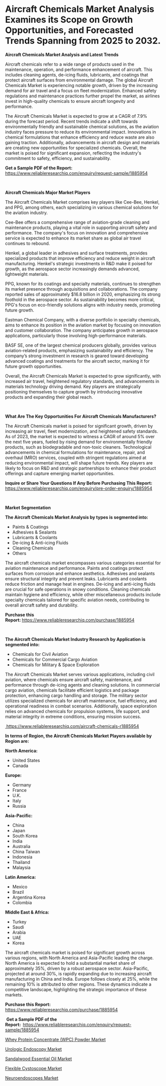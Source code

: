 <p><h1>Aircraft Chemicals Market Analysis Examines its Scope on Growth Opportunities, and Forecasted Trends Spanning from 2025 to 2032.</h1></p><p><strong>Aircraft Chemicals Market Analysis and Latest Trends</strong></p>
<p><p>Aircraft chemicals refer to a wide range of products used in the maintenance, operation, and performance enhancement of aircraft. This includes cleaning agents, de-icing fluids, lubricants, and coatings that protect aircraft surfaces from environmental damage. The global Aircraft Chemicals Market is experiencing notable growth, driven by the increasing demand for air travel and a focus on fleet modernization. Enhanced safety regulations and maintenance practices further propel the market, as airlines invest in high-quality chemicals to ensure aircraft longevity and performance.</p><p>The Aircraft Chemicals Market is expected to grow at a CAGR of 7.9% during the forecast period. Recent trends indicate a shift towards environmentally friendly and sustainable chemical solutions, as the aviation industry faces pressure to reduce its environmental impact. Innovations in chemical formulations that enhance efficiency and reduce waste are also gaining traction. Additionally, advancements in aircraft design and materials are creating new opportunities for specialized chemicals. Overall, the market is poised for significant expansion, reflecting the industry's commitment to safety, efficiency, and sustainability.</p></p>
<p><strong>Get a Sample PDF of the Report:&nbsp;</strong> <a href="https://www.reliableresearchiq.com/enquiry/request-sample/1885954?utm_campaign=2243&utm_medium=2&utm_source=Github&utm_content=ia&utm_term=31012025&utm_id=aircraft-chemicals">https://www.reliableresearchiq.com/enquiry/request-sample/1885954</a></p>
<p>&nbsp;</p>
<p><strong>Aircraft Chemicals Major Market Players</strong></p>
<p><p>The Aircraft Chemicals Market comprises key players like Cee-Bee, Henkel, and PPG, among others, each specializing in various chemical solutions for the aviation industry. </p><p>Cee-Bee offers a comprehensive range of aviation-grade cleaning and maintenance products, playing a vital role in supporting aircraft safety and performance. The company's focus on innovation and comprehensive service is expected to enhance its market share as global air travel continues to rebound.</p><p>Henkel, a global leader in adhesives and surface treatments, provides specialized products that improve efficiency and reduce weight in aircraft manufacturing. Henkel's strategic investments in R&D make it poised for growth, as the aerospace sector increasingly demands advanced, lightweight materials.</p><p>PPG, known for its coatings and specialty materials, continues to strengthen its market presence through acquisitions and collaborations. The company reported sales of approximately $16.8 billion in 2020, emphasizing its strong foothold in the aerospace sector. As sustainability becomes more critical, PPG's focus on eco-friendly solutions aligns with industry needs, promoting future growth.</p><p>Eastman Chemical Company, with a diverse portfolio in specialty chemicals, aims to enhance its position in the aviation market by focusing on innovation and customer collaboration. The company anticipates growth in aerospace applications, particularly those involving high-performance materials.</p><p>BASF SE, one of the largest chemical producers globally, provides various aviation-related products, emphasizing sustainability and efficiency. The company’s strong investment in research is geared toward developing advanced coatings and treatments for the aircraft sector, marking it for future growth opportunities.</p><p>Overall, the Aircraft Chemicals Market is expected to grow significantly, with increased air travel, heightened regulatory standards, and advancements in materials technology driving demand. Key players are strategically positioning themselves to capture growth by introducing innovative products and expanding their global reach.</p></p>
<p>&nbsp;</p>
<p><strong>What Are The Key Opportunities For Aircraft Chemicals Manufacturers?</strong></p>
<p><p>The Aircraft Chemicals market is poised for significant growth, driven by increasing air travel, fleet modernization, and heightened safety standards. As of 2023, the market is expected to witness a CAGR of around 5% over the next five years, fueled by rising demand for environmentally friendly products, such as biodegradable and non-toxic cleaners. Technological advancements in chemical formulations for maintenance, repair, and overhaul (MRO) services, coupled with stringent regulations aimed at reducing environmental impact, will shape future trends. Key players are likely to focus on R&D and strategic partnerships to enhance their product offerings and capture emerging market opportunities.</p></p>
<p><strong>Inquire or Share Your Questions If Any Before Purchasing This Report:</strong> <a href="https://www.reliableresearchiq.com/enquiry/pre-order-enquiry/1885954?utm_campaign=2243&utm_medium=2&utm_source=Github&utm_content=ia&utm_term=31012025&utm_id=aircraft-chemicals">https://www.reliableresearchiq.com/enquiry/pre-order-enquiry/1885954</a></p>
<p>&nbsp;</p>
<p><strong>Market Segmentation</strong></p>
<p><strong>The Aircraft Chemicals Market Analysis by types is segmented into:</strong></p>
<p><ul><li>Paints & Coatings</li><li>Adhesives & Sealants</li><li>Lubricants & Coolants</li><li>De-icing & Anti-icing Fluids</li><li>Cleaning Chemicals</li><li>Others</li></ul></p>
<p><p>The aircraft chemicals market encompasses various categories essential for aviation maintenance and performance. Paints and coatings protect surfaces from corrosion and enhance aesthetics. Adhesives and sealants ensure structural integrity and prevent leaks. Lubricants and coolants reduce friction and manage heat in engines. De-icing and anti-icing fluids are crucial for safe operations in snowy conditions. Cleaning chemicals maintain hygiene and efficiency, while other miscellaneous products include specialty chemicals tailored for specific aviation needs, contributing to overall aircraft safety and durability.</p></p>
<p><strong>Purchase this Report:&nbsp;</strong><a href="https://www.reliableresearchiq.com/purchase/1885954?utm_campaign=2243&utm_medium=2&utm_source=Github&utm_content=ia&utm_term=31012025&utm_id=aircraft-chemicals">https://www.reliableresearchiq.com/purchase/1885954</a></p>
<p>&nbsp;</p>
<p><strong>The Aircraft Chemicals Market Industry Research by Application is segmented into:</strong></p>
<p><ul><li>Chemicals for Civil Aviation</li><li>Chemicals for Commercial Cargo Aviation</li><li>Chemicals for Military & Space Exploration</li></ul></p>
<p><p>The Aircraft Chemicals Market serves various applications, including civil aviation, where chemicals ensure aircraft safety, maintenance, and performance through de-icing agents and cleaning solutions. In commercial cargo aviation, chemicals facilitate efficient logistics and package protection, enhancing cargo handling and storage. The military sector utilizes specialized chemicals for aircraft maintenance, fuel efficiency, and operational readiness in combat scenarios. Additionally, space exploration relies on advanced chemicals for propulsion systems, life support, and material integrity in extreme conditions, ensuring mission success.</p></p>
<p><a href="https://www.reliableresearchiq.com/aircraft-chemicals-r1885954?utm_campaign=2243&utm_medium=2&utm_source=Github&utm_content=ia&utm_term=31012025&utm_id=aircraft-chemicals">&nbsp;https://www.reliableresearchiq.com/aircraft-chemicals-r1885954</a></p>
<p><strong>In terms of Region, the Aircraft Chemicals Market Players available by Region are:</strong></p>
<p>
    <p> <strong> North America: </strong>
        <ul>
            <li>United States</li>
            <li>Canada</li>
        </ul>
        </p> 
    <p> <strong> Europe: </strong>
        <ul>
            <li>Germany</li>
            <li>France</li>
            <li>U.K.</li>
            <li>Italy</li>
            <li>Russia</li>
        </ul>
        </p> 
    <p> <strong> Asia-Pacific: </strong>
        <ul>
            <li>China</li>
            <li>Japan</li>
            <li>South Korea</li>
            <li>India</li>
            <li>Australia</li>
            <li>China Taiwan</li>
            <li>Indonesia</li>
            <li>Thailand</li>
            <li>Malaysia</li>
        </ul>
        </p> 
    <p> <strong> Latin America: </strong>
        <ul>
            <li>Mexico</li>
            <li>Brazil</li>
            <li>Argentina Korea</li>
            <li>Colombia</li>
        </ul>
        </p> 
    <p> <strong> Middle East & Africa: </strong>
        <ul>
            <li>Turkey</li>
            <li>Saudi</li>
            <li>Arabia</li>
            <li>UAE</li>
            <li>Korea</li>
        </ul>
    </p>
    </p>
<p><p>The aircraft chemicals market is poised for significant growth across various regions, with North America and Asia-Pacific leading the charge. North America is expected to hold a substantial market share of approximately 35%, driven by a robust aerospace sector. Asia-Pacific, projected at around 30%, is rapidly expanding due to increasing aircraft manufacturing in China and India. Europe follows closely at 25%, while the remaining 10% is attributed to other regions. These dynamics indicate a competitive landscape, highlighting the strategic importance of these markets.</p></p>
<p><strong>Purchase this Report: </strong><a href="https://www.reliableresearchiq.com/purchase/1885954?utm_campaign=2243&utm_medium=2&utm_source=Github&utm_content=ia&utm_term=31012025&utm_id=aircraft-chemicals">https://www.reliableresearchiq.com/purchase/1885954</a></p>
<p>&nbsp;<strong>Get a Sample PDF of the Report:&nbsp;&nbsp;</strong><a href="https://www.reliableresearchiq.com/enquiry/request-sample/1885954?utm_campaign=2243&utm_medium=2&utm_source=Github&utm_content=ia&utm_term=31012025&utm_id=aircraft-chemicals">https://www.reliableresearchiq.com/enquiry/request-sample/1885954</a></p>
<p><strong></strong></p>
<p><p><a href="https://www.linkedin.com/pulse/whey-protein-concentrate-wpc-powder-market-scopegrowingat-cagr-hecuf?utm_campaign=2243&utm_medium=2&utm_source=Github&utm_content=ia&utm_term=31012025&utm_id=aircraft-chemicals">Whey Protein Concentrate (WPC) Powder Market</a></p><p><a href="https://www.linkedin.com/pulse/detailed-analysis-size-urologic-endoscopy-market-projected-pxj1c?utm_campaign=2243&utm_medium=2&utm_source=Github&utm_content=ia&utm_term=31012025&utm_id=aircraft-chemicals">Urologic Endoscopy Market</a></p><p><a href="https://github.com/norbeludie83/Market-Research-Report-List-1/blob/main/sandalwood-essential-oil-market.md?utm_campaign=2243&utm_medium=2&utm_source=Github&utm_content=ia&utm_term=31012025&utm_id=aircraft-chemicals">Sandalwood Essential Oil Market</a></p><p><a href="https://www.linkedin.com/pulse/flexible-cystoscope-market-size-expanding-rapidly-annual-lunpf?utm_campaign=2243&utm_medium=2&utm_source=Github&utm_content=ia&utm_term=31012025&utm_id=aircraft-chemicals">Flexible Cystoscope Market</a></p><p><a href="https://www.linkedin.com/pulse/neuroendoscopes-market-trends-analysis-2025-2032-size-ckvxf?utm_campaign=2243&utm_medium=2&utm_source=Github&utm_content=ia&utm_term=31012025&utm_id=aircraft-chemicals">Neuroendoscopes Market</a></p></p>